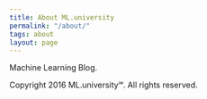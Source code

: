 ```yaml
---
title: About ML.university
permalink: "/about/"
tags: about
layout: page
---
```


Machine Learning Blog.

Copyright 2016 ML.university℠. All rights reserved.
